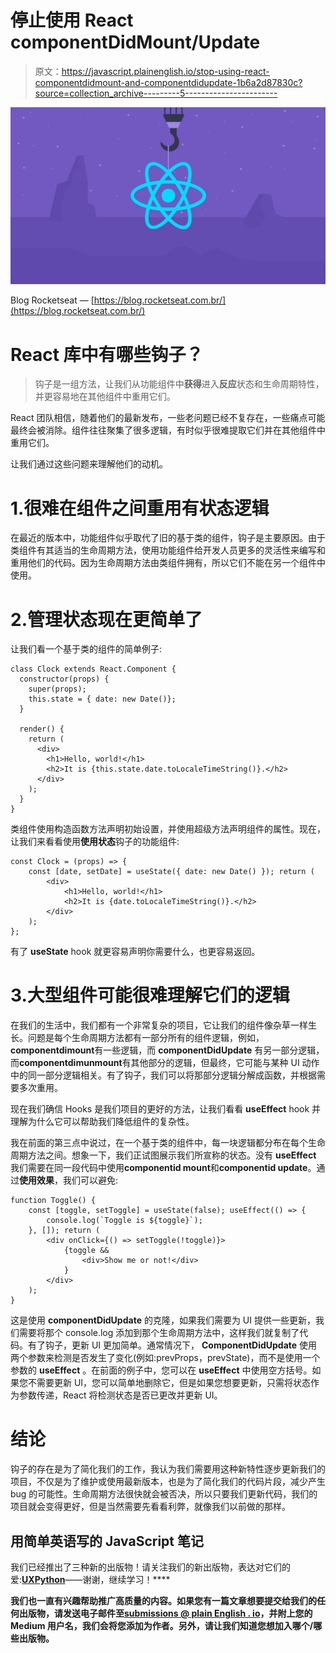 # 停止使用 React componentDidMount/Update

> 原文：<https://javascript.plainenglish.io/stop-using-react-componentdidmount-and-componentdidupdate-1b6a2d87830c?source=collection_archive---------5----------------------->

![](img/08a80b1f165c8ef85cccc67e7ad5ed3f.png)

Blog Rocketseat — [https://blog.rocketseat.com.br/](https://blog.rocketseat.com.br/)

# React 库中有哪些钩子？

> 钩子是一组方法，让我们从功能组件中**获得**进入**反应**状态和生命周期特性，并更容易地在其他组件中重用它们。

React 团队相信，随着他们的最新发布，一些老问题已经不复存在，一些痛点可能最终会被消除。组件往往聚集了很多逻辑，有时似乎很难提取它们并在其他组件中重用它们。

让我们通过这些问题来理解他们的动机。

# 1.很难在组件之间重用有状态逻辑

在最近的版本中，功能组件似乎取代了旧的基于类的组件，钩子是主要原因。由于类组件有其适当的生命周期方法，使用功能组件给开发人员更多的灵活性来编写和重用他们的代码。因为生命周期方法由类组件拥有，所以它们不能在另一个组件中使用。

# 2.管理状态现在更简单了

让我们看一个基于类的组件的简单例子:

```
class Clock extends React.Component {
  constructor(props) {
    super(props);
    this.state = { date: new Date()}; 
  }

  render() {
    return (
      <div>
        <h1>Hello, world!</h1>
        <h2>It is {this.state.date.toLocaleTimeString()}.</h2>
      </div>
    );
  }
}
```

类组件使用构造函数方法声明初始设置，并使用超级方法声明组件的属性。现在，让我们来看看使用**使用状态**钩子的功能组件:

```
const Clock = (props) => {
    const [date, setDate] = useState({ date: new Date() }); return (
        <div>
            <h1>Hello, world!</h1>
            <h2>It is {date.toLocaleTimeString()}.</h2>
        </div>
    );
};
```

有了 **useState** hook 就更容易声明你需要什么，也更容易返回。

# 3.大型组件可能很难理解它们的逻辑

在我们的生活中，我们都有一个非常复杂的项目，它让我们的组件像杂草一样生长。问题是每个生命周期方法都有一部分所有的组件逻辑，例如，**componentdimount**有一些逻辑，而 **componentDidUpdate** 有另一部分逻辑，而**componentdimunmount**有其他部分的逻辑，但最终，它可能与某种 UI 动作中的同一部分逻辑相关。有了钩子，我们可以将那部分逻辑分解成函数，并根据需要多次重用。

现在我们确信 Hooks 是我们项目的更好的方法，让我们看看 **useEffect** hook 并理解为什么它可以帮助我们降低组件的复杂性。

我在前面的第三点中说过，在一个基于类的组件中，每一块逻辑都分布在每个生命周期方法之间。想象一下，我们正试图展示我们所宣称的状态。没有 **useEffect** 我们需要在同一段代码中使用**componentid mount**和**componentid update**。通过**使用效果**，我们可以避免:

```
function Toggle() {
    const [toggle, setToggle] = useState(false); useEffect(() => {
        console.log(`Toggle is ${toggle}`);
    }, []); return (
        <div onClick={() => setToggle(!toggle)}>
            {toggle &&
                <div>Show me or not!</div>
            }
        </div>
    );
}
```

这是使用 **componentDidUpdate** 的克隆，如果我们需要为 UI 提供一些更新，我们需要将那个 console.log 添加到那个生命周期方法中，这样我们就复制了代码。有了钩子，更新 UI 更加简单。通常情况下， **ComponentDidUpdate** 使用两个参数来检测是否发生了变化(例如:prevProps，prevState)，而不是使用一个参数的 **useEffect** 。在前面的例子中，您可以在 **useEffect** 中使用空方括号。如果您不需要更新 UI，您可以简单地删除它，但是如果您想要更新，只需将状态作为参数传递，React 将检测状态是否已更改并更新 UI。

# 结论

钩子的存在是为了简化我们的工作，我认为我们需要用这种新特性逐步更新我们的项目，不仅是为了维护或使用最新版本，也是为了简化我们的代码片段，减少产生 bug 的可能性。生命周期方法很快就会被否决，所以只要我们更新代码，我们的项目就会变得更好，但是当然需要先看看利弊，就像我们以前做的那样。

## **用简单英语写的 JavaScript 笔记**

我们已经推出了三种新的出版物！请关注我们的新出版物，表达对它们的爱:[](https://medium.com/ai-in-plain-english)**[**UX**](https://medium.com/ux-in-plain-english)[**Python**](https://medium.com/python-in-plain-english)**——谢谢，继续学习！****

****我们也一直有兴趣帮助推广高质量的内容。如果您有一篇文章想要提交给我们的任何出版物，请发送电子邮件至[**submissions @ plain English . io**](mailto:submissions@plainenglish.io)，并附上您的 Medium 用户名，我们会将您添加为作者。另外，请让我们知道您想加入哪个/哪些出版物。****